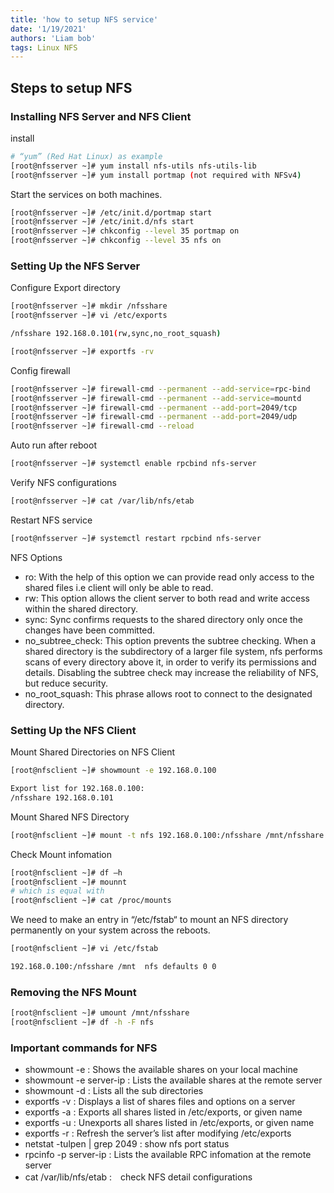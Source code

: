 ```yaml
---
title: 'how to setup NFS service'
date: '1/19/2021'
authors: 'Liam bob'
tags: Linux NFS
---
```


## Steps to setup NFS

### Installing NFS Server and NFS Client

install

```bash
# “yum” (Red Hat Linux) as example
[root@nfsserver ~]# yum install nfs-utils nfs-utils-lib
[root@nfsserver ~]# yum install portmap (not required with NFSv4)
```

Start the services on both machines.

```bash
[root@nfsserver ~]# /etc/init.d/portmap start
[root@nfsserver ~]# /etc/init.d/nfs start
[root@nfsserver ~]# chkconfig --level 35 portmap on
[root@nfsserver ~]# chkconfig --level 35 nfs on
```

### Setting Up the NFS Server

Configure Export directory

```bash
[root@nfsserver ~]# mkdir /nfsshare
[root@nfsserver ~]# vi /etc/exports

/nfsshare 192.168.0.101(rw,sync,no_root_squash)

[root@nfsserver ~]# exportfs -rv
```

Config firewall

```bash
[root@nfsserver ~]# firewall-cmd --permanent --add-service=rpc-bind
[root@nfsserver ~]# firewall-cmd --permanent --add-service=mountd
[root@nfsserver ~]# firewall-cmd --permanent --add-port=2049/tcp
[root@nfsserver ~]# firewall-cmd --permanent --add-port=2049/udp
[root@nfsserver ~]# firewall-cmd --reload
```

Auto run after reboot

```bash
[root@nfsserver ~]# systemctl enable rpcbind nfs-server
```

Verify NFS configurations

```bash
[root@nfsserver ~]# cat /var/lib/nfs/etab
```

Restart NFS service

```bash
[root@nfsserver ~]# systemctl restart rpcbind nfs-server
```

NFS Options

- ro: With the help of this option we can provide read only access to the shared files i.e client will only be able to read.
- rw: This option allows the client server to both read and write access within the shared directory.
- sync: Sync confirms requests to the shared directory only once the changes have been committed.
- no_subtree_check: This option prevents the subtree checking. When a shared directory is the subdirectory of a larger file system, nfs performs scans of every directory above it, in order to verify its permissions and details. Disabling the subtree check may increase the reliability of NFS, but reduce security.
- no_root_squash: This phrase allows root to connect to the designated directory.

### Setting Up the NFS Client

Mount Shared Directories on NFS Client

```bash
[root@nfsclient ~]# showmount -e 192.168.0.100

Export list for 192.168.0.100:
/nfsshare 192.168.0.101
```

Mount Shared NFS Directory

```bash
[root@nfsclient ~]# mount -t nfs 192.168.0.100:/nfsshare /mnt/nfsshare
```

Check Mount infomation

```bash
[root@nfsclient ~]# df –h
[root@nfsclient ~]# mounnt
# which is equal with
[root@nfsclient ~]# cat /proc/mounts 
```

We need to make an entry in “/etc/fstab“ to mount an NFS directory permanently on your system across the reboots.

```bash
[root@nfsclient ~]# vi /etc/fstab

192.168.0.100:/nfsshare /mnt  nfs defaults 0 0
```

### Removing the NFS Mount

```bash
[root@nfsclient ~]# umount /mnt/nfsshare
[root@nfsclient ~]# df -h -F nfs
```

### Important commands for NFS

- showmount -e : Shows the available shares on your local machine
- showmount -e server-ip : Lists the available shares at the remote server
- showmount -d : Lists all the sub directories
- exportfs -v : Displays a list of shares files and options on a server
- exportfs -a : Exports all shares listed in /etc/exports, or given name
- exportfs -u : Unexports all shares listed in /etc/exports, or given name
- exportfs -r : Refresh the server’s list after modifying /etc/exports
- netstat -tulpen | grep 2049 : show nfs port status
- rpcinfo -p server-ip : Lists the available RPC infomation at the remote server
- cat /var/lib/nfs/etab :　check NFS detail configurations
